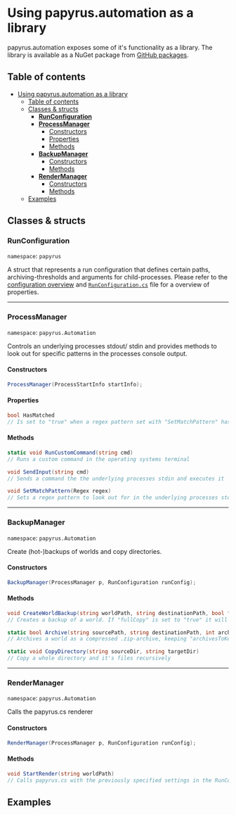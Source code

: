 # Using papyrus.automation as a library
papyrus.automation exposes some of it's functionality as a library. The library is available as a NuGet package from [GitHub packages](https://github.com/clarkx86/papyrus-automation/packages).

## Table of contents
- [Using papyrus.automation as a library](#using-papyrusautomation-as-a-library)
  - [Table of contents](#table-of-contents)
  - [Classes & structs](#classes--structs)
    - [**RunConfiguration**](#runconfiguration)
    - [**ProcessManager**](#processmanager)
      - [Constructors](#constructors)
      - [Properties](#properties)
      - [Methods](#methods)
    - [**BackupManager**](#backupmanager)
      - [Constructors](#constructors-1)
      - [Methods](#methods-1)
    - [**RenderManager**](#rendermanager)
      - [Constructors](#constructors-2)
      - [Methods](#methods-2)
  - [Examples](#examples)

## Classes & structs
### **RunConfiguration**
`namespace`: `papyrus`

A struct that represents a run configuration that defines certain paths, archiving-thresholds and arguments for child-processes. Please refer to the [configuration overview](https://github.com/clarkx86/papyrus-automation#configuration-overview) and [`RunConfiguration.cs`](https://github.com/clarkx86/papyrus-automation/blob/master/RunConfiguration.cs) file for a overview of properties.

---
### **ProcessManager**
`namespace`: `papyrus.Automation`

Controls an underlying processes stdout/ stdin and provides methods to look out for specific patterns in the processes console output.
#### Constructors
```csharp
ProcessManager(ProcessStartInfo startInfo);
```
#### Properties
```csharp
bool HasMatched
// Is set to "true" when a regex pattern set with "SetMatchPattern" has matched
```
#### Methods
```csharp
static void RunCustomCommand(string cmd)
// Runs a custom command in the operating systems terminal

void SendInput(string cmd)
// Sends a command the the underlying processes stdin and executes it

void SetMatchPattern(Regex regex)
// Sets a regex pattern to look out for in the underlying processes stdout. If it matches in future output, the "HasMatched" property will be set to "true"
```
---
### **BackupManager**
`namespace`: `papyrus.Automation`

Create (hot-)backups of worlds and copy directories.
#### Constructors
```csharp
BackupManager(ProcessManager p, RunConfiguration runConfig);
```
#### Methods
```csharp
void CreateWorldBackup(string worldPath, string destinationPath, bool fullCopy, bool archive)
// Creates a backup of a world. If "fullCopy" is set to "true" it will copy the whole directory and not just the updated database files, therefor the server must not be running for a full copy. If archive is set to "true" it will compress the world as a .zip-archive, deleting redundant archives

static bool Archive(string sourcePath, string destinationPath, int archivesToKeep)
// Archives a world as a compressed .zip-archive, keeping "archivesToKeep"-amount of archives in the "destinationPath"-directory and deleting all older ones. However setting "archivesToKeep" to "-1" won't delete any archives at all. Archives are named like this: ""yyyy-MM-dd_HH-mm_WORLDNAME.zip"

static void CopyDirectory(string sourceDir, string targetDir)
// Copy a whole directory and it's files recursively
```
---
### **RenderManager**
`namespace`: `papyrus.Automation`

Calls the papyrus.cs renderer 
#### Constructors
```csharp
RenderManager(ProcessManager p, RunConfiguration runConfig);
```
#### Methods
```csharp
void StartRender(string worldPath)
// Calls papyrus.cs with the previously specified settings in the RunConfiguration on the world in the "worldPath"-directory
```

## Examples